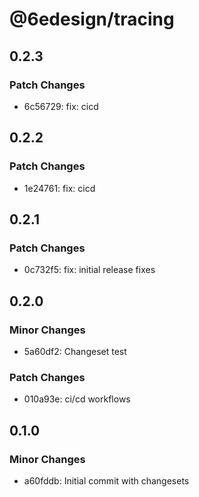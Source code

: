# @6edesign/tracing

## 0.2.3

### Patch Changes

- 6c56729: fix: cicd

## 0.2.2

### Patch Changes

- 1e24761: fix: cicd

## 0.2.1

### Patch Changes

- 0c732f5: fix: initial release fixes

## 0.2.0

### Minor Changes

- 5a60df2: Changeset test

### Patch Changes

- 010a93e: ci/cd workflows

## 0.1.0

### Minor Changes

- a60fddb: Initial commit with changesets

